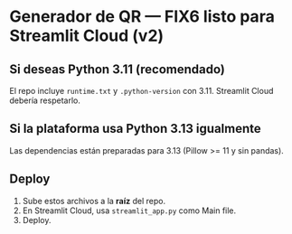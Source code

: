 
# Generador de QR — FIX6 listo para Streamlit Cloud (v2)

## Si deseas Python 3.11 (recomendado)
El repo incluye `runtime.txt` y `.python-version` con 3.11. Streamlit Cloud debería respetarlo.

## Si la plataforma usa Python 3.13 igualmente
Las dependencias están preparadas para 3.13 (Pillow >= 11 y sin pandas).

## Deploy
1. Sube estos archivos a la **raíz** del repo.
2. En Streamlit Cloud, usa `streamlit_app.py` como Main file.
3. Deploy.
